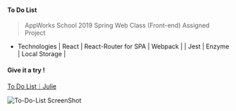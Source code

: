 #### To Do List

> AppWorks School 2019 Spring Web Class (Front-end) Assigned Project

- Technologies
| React   | React-Router for SPA | Webpack         |
| Jest    | Enzyme               | Local Storage   |

#### Give it a try !
[To Do List｜Julie](https://julieliao.github.io/To-Do-List)

![To-Do-List ScreenShot](https://raw.github.com/julieliao/To-Do-List/master/src/img/sample.png)